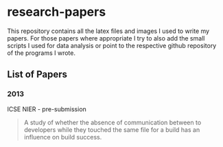 # research-papers #

This repository contains all the latex files and images I used to write my papers. 
For those papers where appropriate I try to also add the small scripts I used for 
data analysis or point to the respective github repository of the programs I wrote.

## List of Papers ##
### 2013 ###
ICSE NIER - pre-submission
> A study of whether the absence of communication between to developers while they touched
> the same file for a build has an influence on build success.
